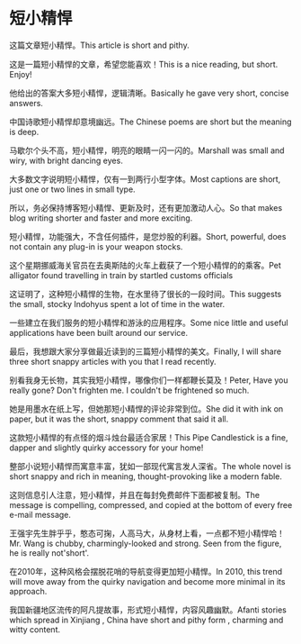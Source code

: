 # 短小精悍

<p><span class="chinese">这篇文章短小精悍。</span><span class="english">This article is short and pithy.</span></p>

<p><span class="chinese">这是一篇短小精悍的文章，希望您能喜欢！</span><span class="english">This is a nice reading, but short. Enjoy!</span></p>

<p><span class="chinese">他给出的答案大多短小精悍，逻辑清晰。</span><span class="english">Basically he gave very short, concise answers.</span></p>

<p><span class="chinese">中国诗歌短小精悍却意境幽远。</span><span class="english">The Chinese poems are short but the meaning is deep.</span></p>

<p><span class="chinese">马歇尔个头不高，短小精悍，明亮的眼睛一闪一闪的。</span><span class="english">Marshall was small and wiry, with bright dancing eyes.</span></p>

<p><span class="chinese">大多数文字说明短小精悍，仅有一到两行小型字体。</span><span class="english">Most captions are short, just one or two lines in small type.</span></p>

<p><span class="chinese">所以，务必保持博客短小精悍、更新及时，还有更加激动人心。</span><span class="english">So that makes blog writing shorter and faster and more exciting.</span></p>

<p><span class="chinese">短小精悍，功能强大，不含任何插件，是您炒股的利器。</span><span class="english">Short, powerful, does not contain any plug-in is your weapon stocks.</span></p>

<p><span class="chinese">这个星期挪威海关官员在去奥斯陆的火车上截获了一个短小精悍的的乘客。</span><span class="english">Pet alligator found travelling in train by startled customs officials</span></p>

<p><span class="chinese">这证明了，这种短小精悍的生物，在水里待了很长的一段时间。</span><span class="english">This suggests the small, stocky Indohyus spent a lot of time in the water.</span></p>

<p><span class="chinese">一些建立在我们服务的短小精悍和游泳的应用程序。</span><span class="english">Some nice little and useful applications have been built around our service.</span></p>

<p><span class="chinese">最后，我想跟大家分享做最近读到的三篇短小精悍的美文。</span><span class="english">Finally, I will share three short snappy articles with you that I read recently.</span></p>

<p><span class="chinese">别看我身无长物，其实我短小精悍，哪像你们一样都鞭长莫及！</span><span class="english">Peter, Have you really gone? Don't frighten me. I couldn't be frightened so much.</span></p>

<p><span class="chinese">她是用墨水在纸上写，但她那短小精悍的评论非常到位。</span><span class="english">She did it with ink on paper, but it was the short, snappy comment that said it all.</span></p>

<p><span class="chinese">这款短小精悍的有点怪的烟斗烛台最适合家居！</span><span class="english">This Pipe Candlestick is a fine, dapper and slightly quirky accessory for your home!</span></p>

<p><span class="chinese">整部小说短小精悍而寓意丰富，犹如一部现代寓言发人深省。</span><span class="english">The whole novel is short snappy and rich in meaning, thought-provoking like a modern fable.</span></p>

<p><span class="chinese">这则信息引人注意，短小精悍，并且在每封免费邮件下面都被复制。</span><span class="english">The message is compelling, compressed, and copied at the bottom of every free e-mail message.</span></p>

<p><span class="chinese">王强宇先生胖乎乎，憨态可掬，人高马大，从身材上看，一点都不短小精悍哈！</span><span class="english">Mr. Wang is chubby, charmingly-looked and strong. Seen from the figure, he is really not'short'.</span></p>

<p><span class="chinese">在2010年，这种风格会摆脱花哨的导航变得更加短小精悍。</span><span class="english">In 2010, this trend will move away from the quirky navigation and become more minimal in its approach.</span></p>

<p><span class="chinese">我国新疆地区流传的阿凡提故事，形式短小精悍，内容风趣幽默。</span><span class="english">Afanti stories which spread in Xinjiang , China have short and pithy form , charming and witty content.</span></p>

